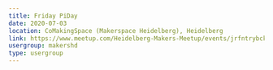 ```yaml
---
title: Friday PiDay
date: 2020-07-03
location: CoMakingSpace (Makerspace Heidelberg), Heidelberg
link: https://www.meetup.com/Heidelberg-Makers-Meetup/events/jrfntrybckbfb/
usergroup: makershd
type: usergroup
---
```

